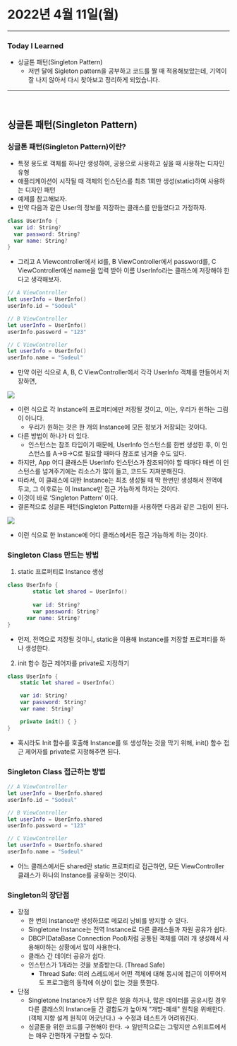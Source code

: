 # 2022년 4월 11일(월) 

---

### Today I Learned 

- 싱글톤 패턴(Singleton Pattern)
  - 저번 달에 Sigleton pattern을 공부하고 코드를 짤 때 적용해보았는데, 기억이 잘 나지 않아서 다시 찾아보고 정리하게 되었습니다.

---

<br>

## 싱글톤 패턴(Singleton Pattern)

### 싱글톤 패턴(Singleton Pattern)이란?

- 특정 용도로 객체를 하나만 생성하여, 공용으로 사용하고 싶을 때 사용하는 디자인 유형 
- 애플리케이션이 시작될 때 객체의 인스턴스를 최초 1회만 생성(static)하여 사용하는 디자인 패턴 
- 예제를 참고해보자.
- 만약 다음과 같은 User의 정보를 저장하는 클래스를 만들었다고 가정하자.

```swift
class UserInfo {
  var id: String?
  var password: String?
  var name: String?
}
```

- 그리고 A Viewcontroller에서 id를, B ViewController에서 password를, C ViewController에선 name을 입력 받아 이름 UserInfo라는 클래스에 저장해야 한다고 생각해보자.

```swift
// A ViewController
let userInfo = UserInfo()
userInfo.id = "Sodeul"
```

```swift
// B ViewController
let userInfo = UserInfo()
userInfo.password = "123"
```

```swift
// C ViewController
let userInfo = UserInfo()
userInfo.name = "Sodeul"
```

- 만약 이런 식으로 A, B, C ViewController에서 각각 UserInfo 객체를 만들어서 저장하면,

![](https://img1.daumcdn.net/thumb/R1280x0/?scode=mtistory2&fname=https%3A%2F%2Fblog.kakaocdn.net%2Fdn%2Fb7DLbv%2FbtqOYtTGZ4t%2F2HuCG2pgmg1TcJMkxhIne1%2Fimg.png)

- 이런 식으로 각 Instance의 프로퍼티에만 저장될 것이고, 이는, 우리가 원하는 그림이 아니다. 
  - 우리가 원하는 것은 한 개의 Instance에 모든 정보가 저장되는 것이다.
- 다른 방법이 하나가 더 있다.
  -  인스턴스는 참조 타입이기 때문에, UserInfo 인스턴스를 한번 생성한 후, 이 인스턴스를 A→B→C로 필요할 때마다 참조로 넘겨줄 수도 있다.
- 하지만, App 어디 클래스든 UserInfo 인스턴스가 참조되어야 할 때마다 매번 이 인스턴스를 넘겨주기에는 리소스가 많이 들고, 코드도 지져분해진다. 
- 따라서, 이 클래스에 대한 Instance는 최초 생성될 때 딱 한번만 생성해서 전역에 두고, 그 이후로는 이 Instance만 접근 가능하게 하자는 것이다. 
- 이것이 바로 ‘Singleton Pattern’ 이다. 
- 결론적으로 싱글톤 패턴(Singleton Pattern)을 사용하면 다음과 같은 그림이 된다.

![](https://img1.daumcdn.net/thumb/R1280x0/?scode=mtistory2&fname=https%3A%2F%2Fblog.kakaocdn.net%2Fdn%2FVmsQc%2FbtqOYt0xgaU%2Fk4fR7SVzSexrukeToKNAKk%2Fimg.png)

- 이런 식으로 한 Instance에 어디 클래스에서든 접근 가능하게 하는 것이다. 

### Singleton Class 만드는 방법

1. static 프로퍼티로 Instance 생성

```swift
class UserInfo {
		static let shared = UserInfo()
		
		var id: String?
		var password: String?
	  var name: String?
}
```

- 먼저, 전역으로 저장될 것이니, static을 이용해 Instance를 저장할 프로퍼티를 하나 생성한다.

2. init 함수 접근 제어자를 private로 지정하기

```swift
class UserInfo {
    static let shared = UserInfo()

    var id: String?
    var password: String?
    var name: String?

    private init() { }
}
```

- 혹시라도 Init 함수를 호출해 Instance를 또 생성하는 것을 막기 위해, init() 함수 접근 제어자를 private로 지정해주면 된다.



### Singleton Class 접근하는 방법

```swift
// A ViewController
let userInfo = UserInfo.shared
userInfo.id = "Sodeul"
```

```swift
// B ViewController
let userInfo = UserInfo.shared
userInfo.password = "123"
```

```swift
// C ViewController
let userInfo = UserInfo.shared
userInfo.name = "Sodeul"
```

- 어느 클래스에서든 shared란 static 프로퍼티로 접근하면, 모든 ViewController 클래스가 하나의 Instance를 공유하는 것이다.

### Singleton의 장단점

- 장점 
  - 한 번의 Instance만 생성하므로 메모리 낭비를 방지할 수 있다.
  - Singletone Instance는 전역 Instance로 다른 클래스들과 자원 공유가 쉽다.
  - DBCP(DataBase Connection Pool)처럼 공통된 객체를 여러 개 생성해서 사용해야하는 상황에서 많이 사용한다.
  - 클래스 간 데이터 공유가 쉽다.
  - 인스턴스가 1개라는 것을 보증받는다. (Thread Safe)
    - Thread Safe: 여러 스레드에서 어떤 객체에 대해 동시에 접근이 이루어져도 프로그램의 동작에 이상이 없는 것을 뜻한다.
- 단점
  - Singletone Instance가 너무 많은 일을 하거나, 많은 데이터를 공유시킬 경우 다른 클래스의 Instance들 간 결합도가 높아져 “개방-폐쇄" 원칙을 위배한다. (객체 지향 설계 원칙이 어긋난다.) → 수정과 테스트가 어려워진다.
  - 싱글톤을 위한 코드를 구현해야 한다. → 일반적으로는 그렇지만 스위프트에서는 매우 간편하게 구현할 수 있다.

